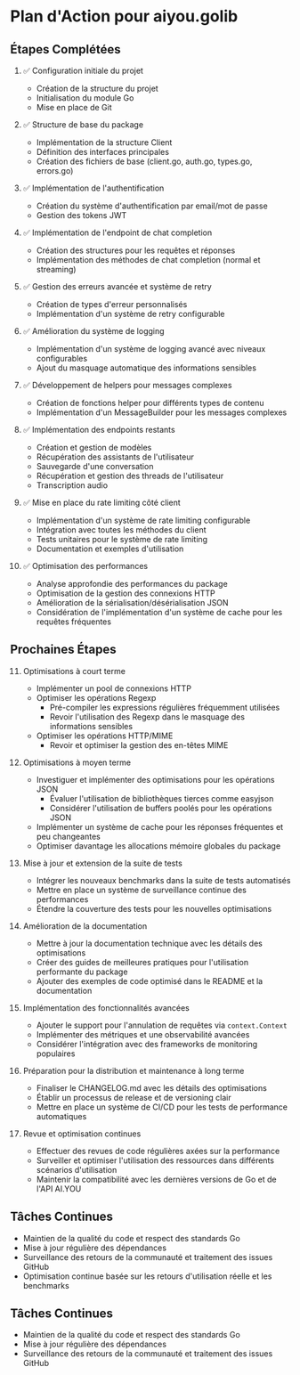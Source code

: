 # Plan d'Action pour aiyou.golib

## Étapes Complétées

1. ✅ Configuration initiale du projet
   - Création de la structure du projet
   - Initialisation du module Go
   - Mise en place de Git

2. ✅ Structure de base du package
   - Implémentation de la structure Client
   - Définition des interfaces principales
   - Création des fichiers de base (client.go, auth.go, types.go, errors.go)

3. ✅ Implémentation de l'authentification
   - Création du système d'authentification par email/mot de passe
   - Gestion des tokens JWT

4. ✅ Implémentation de l'endpoint de chat completion
   - Création des structures pour les requêtes et réponses
   - Implémentation des méthodes de chat completion (normal et streaming)

5. ✅ Gestion des erreurs avancée et système de retry
   - Création de types d'erreur personnalisés
   - Implémentation d'un système de retry configurable

6. ✅ Amélioration du système de logging
   - Implémentation d'un système de logging avancé avec niveaux configurables
   - Ajout du masquage automatique des informations sensibles

7. ✅ Développement de helpers pour messages complexes
   - Création de fonctions helper pour différents types de contenu
   - Implémentation d'un MessageBuilder pour les messages complexes

8. ✅ Implémentation des endpoints restants
   - Création et gestion de modèles
   - Récupération des assistants de l'utilisateur
   - Sauvegarde d'une conversation
   - Récupération et gestion des threads de l'utilisateur
   - Transcription audio

9. ✅ Mise en place du rate limiting côté client
   - Implémentation d'un système de rate limiting configurable
   - Intégration avec toutes les méthodes du client
   - Tests unitaires pour le système de rate limiting
   - Documentation et exemples d'utilisation

10. ✅  Optimisation des performances
    - Analyse approfondie des performances du package
    - Optimisation de la gestion des connexions HTTP
    - Amélioration de la sérialisation/désérialisation JSON
    - Considération de l'implémentation d'un système de cache pour les requêtes fréquentes
    
## Prochaines Étapes

11. Optimisations à court terme
    - Implémenter un pool de connexions HTTP
    - Optimiser les opérations Regexp
      - Pré-compiler les expressions régulières fréquemment utilisées
      - Revoir l'utilisation des Regexp dans le masquage des informations sensibles
    - Optimiser les opérations HTTP/MIME
      - Revoir et optimiser la gestion des en-têtes MIME

12. Optimisations à moyen terme
    - Investiguer et implémenter des optimisations pour les opérations JSON
      - Évaluer l'utilisation de bibliothèques tierces comme easyjson
      - Considérer l'utilisation de buffers poolés pour les opérations JSON
    - Implémenter un système de cache pour les réponses fréquentes et peu changeantes
    - Optimiser davantage les allocations mémoire globales du package

13. Mise à jour et extension de la suite de tests
    - Intégrer les nouveaux benchmarks dans la suite de tests automatisés
    - Mettre en place un système de surveillance continue des performances
    - Étendre la couverture des tests pour les nouvelles optimisations

14. Amélioration de la documentation
    - Mettre à jour la documentation technique avec les détails des optimisations
    - Créer des guides de meilleures pratiques pour l'utilisation performante du package
    - Ajouter des exemples de code optimisé dans le README et la documentation

15. Implémentation des fonctionnalités avancées
    - Ajouter le support pour l'annulation de requêtes via `context.Context`
    - Implémenter des métriques et une observabilité avancées
    - Considérer l'intégration avec des frameworks de monitoring populaires

16. Préparation pour la distribution et maintenance à long terme
    - Finaliser le CHANGELOG.md avec les détails des optimisations
    - Établir un processus de release et de versioning clair
    - Mettre en place un système de CI/CD pour les tests de performance automatiques

17. Revue et optimisation continues
    - Effectuer des revues de code régulières axées sur la performance
    - Surveiller et optimiser l'utilisation des ressources dans différents scénarios d'utilisation
    - Maintenir la compatibilité avec les dernières versions de Go et de l'API AI.YOU

## Tâches Continues

- Maintien de la qualité du code et respect des standards Go
- Mise à jour régulière des dépendances
- Surveillance des retours de la communauté et traitement des issues GitHub
- Optimisation continue basée sur les retours d'utilisation réelle et les benchmarks

## Tâches Continues

- Maintien de la qualité du code et respect des standards Go
- Mise à jour régulière des dépendances
- Surveillance des retours de la communauté et traitement des issues GitHub